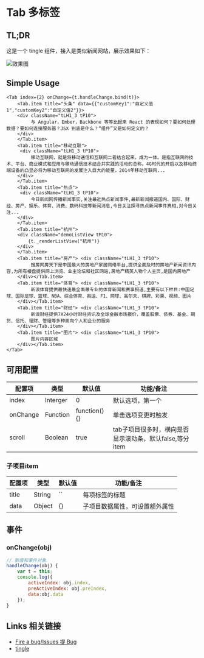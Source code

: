 # Tab 多标签

## TL;DR

这是一个 tingle 组件，接入是类似新闻网站，展示效果如下：  

![效果图](https://gtms04.alicdn.com/tps/i4/TB1F8FTIVXXXXbMaFXX7bu.3pXX-433-175.png)

## Simple Usage

```
<Tab index={2} onChange={t.handleChange.bind(t)}>
    <Tab.item title="头条" data={{"customKey1":"自定义值1","customKey2":"自定义值2"}}>
    <div className="tLH1_3 tP10">
         与 Angular，Ember，Backbone 等等比起来 React 的表现如何？要如何处理数据？要如何连接服务器？JSX 到底是什么？“组件”又是如何定义的？
    </div>
    </Tab.item>
    <Tab.item title="移动互联">
     <div className="tLH1_3 tP10">
         移动互联网，就是将移动通信和互联网二者结合起来，成为一体。是指互联网的技术、平台、商业模式和应用与移动通信技术结合并实践的活动的总称。4G时代的开启以及移动终端设备的凸显必将为移动互联网的发展注入巨大的能量，2014年移动互联网...
    </div>
    </Tab.item>
    <Tab.item title="热点">
     <div className="tLH1_3 tP10">
         今日新闻网传播新闻事实,关注最近热点新闻事件,最新新闻报道国内、国际、财经、房产、娱乐、体育、消费、数码科技等新闻消息,今日关注探寻热点新闻事件真相,对今日关注...
    </div>
    </Tab.item>
    <Tab.item title="杭州">
    <div className="demoListView tM10">
        {t._renderListView("杭州")}
    </div>
    </Tab.item>
    <Tab.item title="房产"> <div className="tLH1_3 tP10">
         搜房网房天下是中国最大的房地产家居网络平台,提供全面及时的房地产新闻资讯内容,为所有楼盘提供网上浏览、业主论坛和社区网站,房地产精英人物个人主页,是国内房地产
    </div></Tab.item>
    <Tab.item title="体育"> <div className="tLH1_3 tP10">
         新浪体育提供最快速最全面最专业的体育新闻和赛事报道,主要有以下栏目:中国足球、国际足球、篮球、NBA、综合体育、奥运、F1、网球、高尔夫、棋牌、彩票、视频、图片
    </div></Tab.item>
    <Tab.item title="财经"> <div className="tLH1_3 tP10">
         新浪财经提供7X24小时财经资讯及全球金融市场报价，覆盖股票、债券、基金、期货、信托、理财、管理等多种面向个人和企业的服务
    </div></Tab.item>
    <Tab.item title="图片"> <div className="tLH1_3 tP10">
         图片内容区域
    </div></Tab.item>
</Tab>
```

## 可用配置

| 配置项 | 类型 | 默认值 | 功能/备注 |
|---|----|---|----|
|index|Interger|0|默认选项，第一个|
|onChange|Function| function() {} | 单击选项变更时触发 |
|scroll|Boolean|true|tab子项目很多时，横向是否显示滚动条，默认false,等分item|

### 子项目item

| 配置项 | 类型 | 默认值 | 功能/备注 |
|---|----|---|----|
|title|String|``|每项标签的标题|
|data|Object| {} | 子项目数据属性，可设置额外属性 |


## 事件

### onChange(obj) 

```javascript
// 新值和事件对象
handleChange(obj) {
    var t = this;
    console.log({
        activeIndex: obj.index,
        preActiveIndex: obj.preIndex,
        data:obj.data
    });
}
```



## Links 相关链接

- [Fire a bug/Issues 提 Bug](http://github.com/tinglejs/tingle-tab/issues)
- [tingle](http://github.com/tinglejs/tingle)